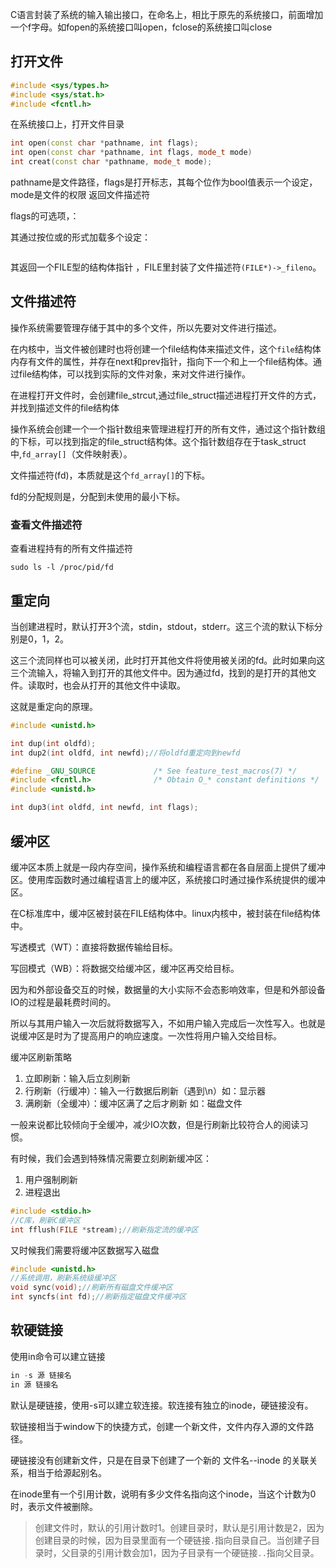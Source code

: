 C语言封装了系统的输入输出接口，在命名上，相比于原先的系统接口，前面增加一个f字母。如fopen的系统接口叫open，fclose的系统接口叫close

## 打开文件

```C
#include <sys/types.h>
#include <sys/stat.h>
#include <fcntl.h>
```

在系统接口上，打开文件目录

```C++
int open(const char *pathname, int flags);
int open(const char *pathname, int flags, mode_t mode)
int creat(const char *pathname, mode_t mode);
```

pathname是文件路径，flags是打开标志，其每个位作为bool值表示一个设定，mode是文件的权限
返回文件描述符

flags的可选项，：


其通过按位或的形式加载多个设定：
```C

```

其返回一个FILE型的结构体指针 ，FILE里封装了文件描述符`(FILE*)->_fileno`。

## 文件描述符

操作系统需要管理存储于其中的多个文件，所以先要对文件进行描述。

在内核中，当文件被创建时也将创建一个file结构体来描述文件，这个`file`结构体内存有文件的属性，并存在next和prev指针，指向下一个和上一个file结构体。通过file结构体，可以找到实际的文件对象，来对文件进行操作。

在进程打开文件时，会创建file_strcut,通过file_struct描述进程打开文件的方式，并找到描述文件的file结构体

操作系统会创建一个一个指针数组来管理进程打开的所有文件，通过这个指针数组的下标，可以找到指定的file_struct结构体。这个指针数组存在于task_struct中,`fd_array[]`（文件映射表）。

文件描述符(fd)，本质就是这个`fd_array[]`的下标。

fd的分配规则是，分配到未使用的最小下标。
### 查看文件描述符

查看进程持有的所有文件描述符
```shell
sudo ls -l /proc/pid/fd
```
## 重定向
当创建进程时，默认打开3个流，stdin，stdout，stderr。这三个流的默认下标分别是0，1，2。

这三个流同样也可以被关闭，此时打开其他文件将使用被关闭的fd。此时如果向这三个流输入，将输入到打开的其他文件中。因为通过fd，找到的是打开的其他文件。读取时，也会从打开的其他文件中读取。

这就是重定向的原理。

```C
#include <unistd.h>

int dup(int oldfd);
int dup2(int oldfd, int newfd);//将oldfd重定向到newfd

#define _GNU_SOURCE             /* See feature_test_macros(7) */
#include <fcntl.h>              /* Obtain O_* constant definitions */
#include <unistd.h>

int dup3(int oldfd, int newfd, int flags);
```

## 缓冲区

缓冲区本质上就是一段内存空间，操作系统和编程语言都在各自层面上提供了缓冲区。使用库函数时通过编程语言上的缓冲区，系统接口时通过操作系统提供的缓冲区。

在C标准库中，缓冲区被封装在FILE结构体中。linux内核中，被封装在file结构体中。

写透模式（WT）：直接将数据传输给目标。

写回模式（WB）：将数据交给缓冲区，缓冲区再交给目标。

因为和外部设备交互的时候，数据量的大小实际不会态影响效率，但是和外部设备IO的过程是最耗费时间的。

所以与其用户输入一次后就将数据写入，不如用户输入完成后一次性写入。也就是说缓冲区是时为了提高用户的响应速度。一次性将用户输入交给目标。

缓冲区刷新策略
1. 立即刷新：输入后立刻刷新
2. 行刷新（行缓冲）：输入一行数据后刷新（遇到\\n）如：显示器
3. 满刷新（全缓冲）：缓冲区满了之后才刷新 如：磁盘文件

一般来说都比较倾向于全缓冲，减少IO次数，但是行刷新比较符合人的阅读习惯。

有时候，我们会遇到特殊情况需要立刻刷新缓冲区：
1. 用户强制刷新
2. 进程退出

```C
#include <stdio.h>
//C库，刷新C缓冲区
int fflush(FILE *stream);//刷新指定流的缓冲区
```

又时候我们需要将缓冲区数据写入磁盘

```C
#include <unistd.h>
//系统调用，刷新系统级缓冲区
void sync(void);//刷新所有磁盘文件缓冲区
int syncfs(int fd);//刷新指定磁盘文件缓冲区
```

## 软硬链接

使用in命令可以建立链接
```C
in -s 源 链接名
in 源 链接名
```

默认是硬链接，使用-s可以建立软连接。软连接有独立的inode，硬链接没有。

软链接相当于window下的快捷方式，创建一个新文件，文件内存入源的文件路径。

硬链接没有创建新文件，只是在目录下创建了一个新的 文件名--inode 的关联关系，相当于给源起别名。

在inode里有一个引用计数，说明有多少文件名指向这个inode，当这个计数为0时，表示文件被删除。

> 创建文件时，默认的引用计数时1。创建目录时，默认是引用计数是2，因为创建目录的时候，因为目录里面有一个硬链接`.`指向目录自己。当创建子目录时，父目录的引用计数会加1，因为子目录有一个硬链接`..`指向父目录。

